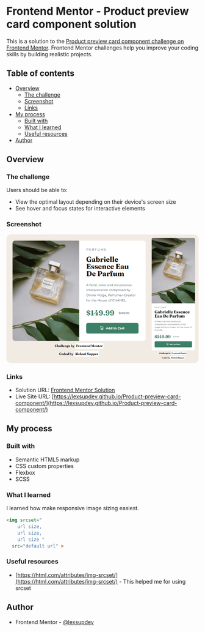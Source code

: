 # Frontend Mentor - Product preview card component solution

This is a solution to the [Product preview card component challenge on Frontend Mentor](https://www.frontendmentor.io/challenges/product-preview-card-component-GO7UmttRfa). Frontend Mentor challenges help you improve your coding skills by building realistic projects. 

## Table of contents

- [Overview](#overview)
  - [The challenge](#the-challenge)
  - [Screenshot](#screenshot)
  - [Links](#links)
- [My process](#my-process)
  - [Built with](#built-with)
  - [What I learned](#what-i-learned)
  - [Useful resources](#useful-resources)
- [Author](#author)

## Overview

### The challenge

Users should be able to:

- View the optimal layout depending on their device's screen size
- See hover and focus states for interactive elements

### Screenshot

![Screenshot of product preview card component](./images/Screenshot.png)

### Links

- Solution URL: [Frontend Mentor Solution](https://www.frontendmentor.io/solutions/product-preview-card-component-with-scss-QAbxGjgDYw)
- Live Site URL: [https://lexsupdev.github.io/Product-preview-card-component/](https://lexsupdev.github.io/Product-preview-card-component/)

## My process

### Built with

- Semantic HTML5 markup
- CSS custom properties
- Flexbox
- SCSS

### What I learned

I learned how make responsive image sizing easiest.

```html
<img srcset=" 
    url size, 
    url size,
    url size " 
  src="default url" >
```

### Useful resources

- [https://html.com/attributes/img-srcset/](https://html.com/attributes/img-srcset/) - This helped me for using srcset

## Author

- Frontend Mentor - [@lexsupdev](https://www.frontendmentor.io/profile/LexSupDev)
